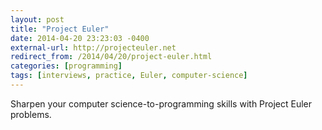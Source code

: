 ```yaml
---
layout: post
title: "Project Euler"
date: 2014-04-20 23:23:03 -0400
external-url: http://projecteuler.net
redirect_from: /2014/04/20/project-euler.html
categories: [programming]
tags: [interviews, practice, Euler, computer-science]
---
```


Sharpen your computer science-to-programming skills with Project Euler
problems.
